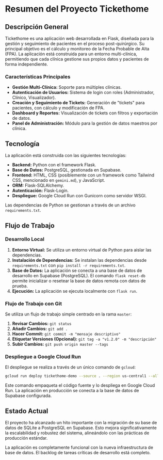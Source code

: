 
# Resumen del Proyecto Tickethome

## Descripción General

Tickethome es una aplicación web desarrollada en Flask, diseñada para la gestión y seguimiento de pacientes en el proceso post-quirúrgico. Su principal objetivo es el cálculo y monitoreo de la Fecha Probable de Alta (FPA). La aplicación está construida para un entorno multi-clínica, permitiendo que cada clínica gestione sus propios datos y pacientes de forma independiente.

### Características Principales

*   **Gestión Multi-Clínica:** Soporte para múltiples clínicas.
*   **Autenticación de Usuarios:** Sistema de login con roles (Administrador, Clínico, Visualizador).
*   **Creación y Seguimiento de Tickets:** Generación de "tickets" para pacientes, con cálculo y modificación de FPA.
*   **Dashboard y Reportes:** Visualización de tickets con filtros y exportación de datos.
*   **Panel de Administración:** Módulo para la gestión de datos maestros por clínica.

## Tecnología

La aplicación está construida con las siguientes tecnologías:

*   **Backend:** Python con el framework Flask.
*   **Base de Datos:** PostgreSQL, gestionada en Supabase.
*   **Frontend:** HTML, CSS (posiblemente con un framework como Tailwind CSS, mencionado en `gemini.md`), y JavaScript.
*   **ORM:** Flask-SQLAlchemy.
*   **Autenticación:** Flask-Login.
*   **Despliegue:** Google Cloud Run con Gunicorn como servidor WSGI.

Las dependencias de Python se gestionan a través de un archivo `requirements.txt`.

## Flujo de Trabajo

### Desarrollo Local

1.  **Entorno Virtual:** Se utiliza un entorno virtual de Python para aislar las dependencias.
2.  **Instalación de Dependencias:** Se instalan las dependencias desde `requirements.txt` con `pip install -r requirements.txt`.
3.  **Base de Datos:** La aplicación se conecta a una base de datos de desarrollo en Supabase (PostgreSQL). El comando `flask reset-db` permite inicializar o resetear la base de datos remota con datos de prueba.
4.  **Ejecución:** La aplicación se ejecuta localmente con `flask run`.

### Flujo de Trabajo con Git

Se utiliza un flujo de trabajo simple centrado en la rama `master`:

1.  **Revisar Cambios:** `git status`
2.  **Añadir Cambios:** `git add .`
3.  **Hacer Commit:** `git commit -m "mensaje descriptivo"`
4.  **Etiquetar Versiones (Opcional):** `git tag -a "v1.2.0" -m "descripción"`
5.  **Subir Cambios:** `git push origin master --tags`

### Despliegue a Google Cloud Run

El despliegue se realiza a través de un único comando de `gcloud`:

```bash
gcloud run deploy tickethome-demo --source . --region us-central1 --allow-unauthenticated
```

Este comando empaqueta el código fuente y lo despliega en Google Cloud Run. La aplicación en producción se conecta a la base de datos de Supabase configurada.


## Estado Actual

El proyecto ha alcanzado un hito importante con la migración de su base de datos de SQLite a PostgreSQL en Supabase. Esto mejora significativamente la escalabilidad y robustez del sistema, alineándolo con las prácticas de producción estándar.

La aplicación es completamente funcional con la nueva infraestructura de base de datos. El backlog de tareas críticas de desarrollo está completo.
